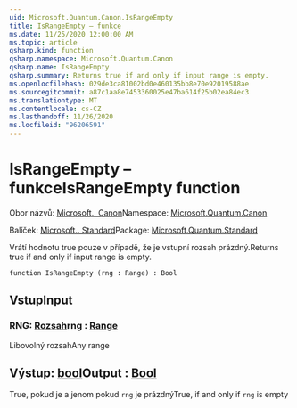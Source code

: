 ```yaml
---
uid: Microsoft.Quantum.Canon.IsRangeEmpty
title: IsRangeEmpty – funkce
ms.date: 11/25/2020 12:00:00 AM
ms.topic: article
qsharp.kind: function
qsharp.namespace: Microsoft.Quantum.Canon
qsharp.name: IsRangeEmpty
qsharp.summary: Returns true if and only if input range is empty.
ms.openlocfilehash: 029de3ca81002bd0e460135bb8e70e92019588ae
ms.sourcegitcommit: a87c1aa8e7453360025e47ba614f25b02ea84ec3
ms.translationtype: MT
ms.contentlocale: cs-CZ
ms.lasthandoff: 11/26/2020
ms.locfileid: "96206591"
---
```

# <a name="israngeempty-function"></a><span data-ttu-id="8336a-102">IsRangeEmpty – funkce</span><span class="sxs-lookup"><span data-stu-id="8336a-102">IsRangeEmpty function</span></span>

<span data-ttu-id="8336a-103">Obor názvů: [Microsoft.. Canon](xref:Microsoft.Quantum.Canon)</span><span class="sxs-lookup"><span data-stu-id="8336a-103">Namespace: [Microsoft.Quantum.Canon](xref:Microsoft.Quantum.Canon)</span></span>

<span data-ttu-id="8336a-104">Balíček: [Microsoft.. Standard](https://nuget.org/packages/Microsoft.Quantum.Standard)</span><span class="sxs-lookup"><span data-stu-id="8336a-104">Package: [Microsoft.Quantum.Standard](https://nuget.org/packages/Microsoft.Quantum.Standard)</span></span>


<span data-ttu-id="8336a-105">Vrátí hodnotu true pouze v případě, že je vstupní rozsah prázdný.</span><span class="sxs-lookup"><span data-stu-id="8336a-105">Returns true if and only if input range is empty.</span></span>

```qsharp
function IsRangeEmpty (rng : Range) : Bool
```


## <a name="input"></a><span data-ttu-id="8336a-106">Vstup</span><span class="sxs-lookup"><span data-stu-id="8336a-106">Input</span></span>

### <a name="rng--range"></a><span data-ttu-id="8336a-107">RNG: [Rozsah](xref:microsoft.quantum.lang-ref.range)</span><span class="sxs-lookup"><span data-stu-id="8336a-107">rng : [Range](xref:microsoft.quantum.lang-ref.range)</span></span>

<span data-ttu-id="8336a-108">Libovolný rozsah</span><span class="sxs-lookup"><span data-stu-id="8336a-108">Any range</span></span>



## <a name="output--bool"></a><span data-ttu-id="8336a-109">Výstup: [bool](xref:microsoft.quantum.lang-ref.bool)</span><span class="sxs-lookup"><span data-stu-id="8336a-109">Output : [Bool](xref:microsoft.quantum.lang-ref.bool)</span></span>

<span data-ttu-id="8336a-110">True, pokud je a jenom pokud `rng` je prázdný</span><span class="sxs-lookup"><span data-stu-id="8336a-110">True, if and only if `rng` is empty</span></span>